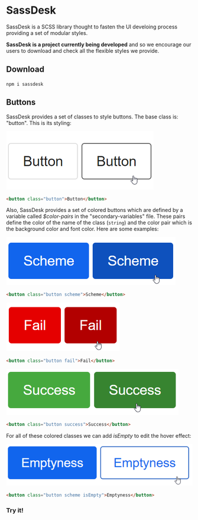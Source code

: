 # SassDesk

SassDesk is a SCSS library thought to fasten the UI develoing process providing a set of modular styles.

**SassDesk is a project currently being developed** and so we encourage our users to download and check all the flexible styles we provide. 

## Download

`npm i sassdesk`

## Buttons
SassDesk provides a set of classes to style buttons. The base class is: "button". This is its styling:

![](./resources/button.png)

```html
<button class="button">Button</button>
```

Also, SassDesk provides a set of colored buttons which are defined by a variable called *$color-pairs* in the "secondary-variables" file. These pairs define the color of the name of the class (`string`) and the color pair which is the background color and font color. Here are some examples:

![](./resources/scheme.png)
```html
<button class="button scheme">Scheme</button>
```

![](./resources/fail.png)
```html
<button class="button fail">Fail</button>
```

![](./resources/success.png)
```html
<button class="button success">Success</button>
```

For all of these colored classes we can add *isEmpty* to edit the hover effect:

![](./resources/empty.png)
```html
<button class="button scheme isEmpty">Emptyness</button>
```

### Try it!